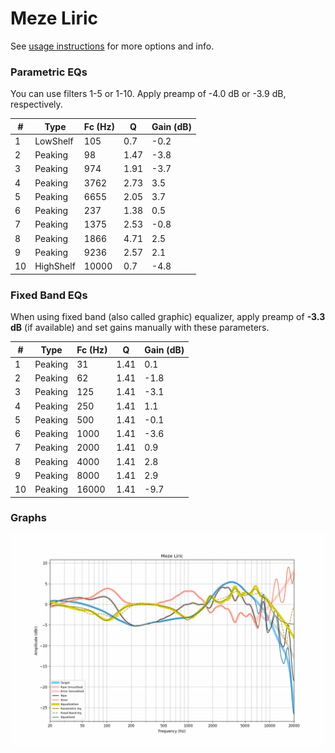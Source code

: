 # Meze Liric
See [usage instructions](https://github.com/jaakkopasanen/AutoEq#usage) for more options and info.

### Parametric EQs
You can use filters 1-5 or 1-10. Apply preamp of -4.0 dB or -3.9 dB, respectively.

|   # | Type      |   Fc (Hz) |    Q |   Gain (dB) |
|-----|-----------|-----------|------|-------------|
|   1 | LowShelf  |       105 | 0.7  |        -0.2 |
|   2 | Peaking   |        98 | 1.47 |        -3.8 |
|   3 | Peaking   |       974 | 1.91 |        -3.7 |
|   4 | Peaking   |      3762 | 2.73 |         3.5 |
|   5 | Peaking   |      6655 | 2.05 |         3.7 |
|   6 | Peaking   |       237 | 1.38 |         0.5 |
|   7 | Peaking   |      1375 | 2.53 |        -0.8 |
|   8 | Peaking   |      1866 | 4.71 |         2.5 |
|   9 | Peaking   |      9236 | 2.57 |         2.1 |
|  10 | HighShelf |     10000 | 0.7  |        -4.8 |

### Fixed Band EQs
When using fixed band (also called graphic) equalizer, apply preamp of **-3.3 dB** (if available) and set gains manually with these parameters.

|   # | Type    |   Fc (Hz) |    Q |   Gain (dB) |
|-----|---------|-----------|------|-------------|
|   1 | Peaking |        31 | 1.41 |         0.1 |
|   2 | Peaking |        62 | 1.41 |        -1.8 |
|   3 | Peaking |       125 | 1.41 |        -3.1 |
|   4 | Peaking |       250 | 1.41 |         1.1 |
|   5 | Peaking |       500 | 1.41 |        -0.1 |
|   6 | Peaking |      1000 | 1.41 |        -3.6 |
|   7 | Peaking |      2000 | 1.41 |         0.9 |
|   8 | Peaking |      4000 | 1.41 |         2.8 |
|   9 | Peaking |      8000 | 1.41 |         2.9 |
|  10 | Peaking |     16000 | 1.41 |        -9.7 |

### Graphs
![](./Meze%20Liric.png)
